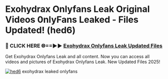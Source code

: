 # Exohydrax Onlyfans Leak Original Videos 0nlyFans Leaked - Files Updated! (hed6)

<h3>🔴 CLICK HERE 🌐==►► <a href="https://tinyurl.com/2jnfzry5" rel="nofollow">Exohydrax Onlyfans Leak Updated Files</a></h3>

Get Exohydrax Onlyfans Leak and all content. Now you can access all videos and pictures of Exohydrax Onlyfans Leak. New Updated Files 2025!

[![hed6](https://i.imgur.com/GyGTBgg.gif)](https://tinyurl.com/2jnfzry5)
exohydrax leaked onlyfans